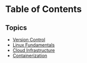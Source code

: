 # Table of Contents

## Topics
- [Version Control](version_control.md)
- [Linux Fundamentals](linux_fundamentals.md)
- [Cloud Infrastructure](cloud_infrastructure.md)
- [Containerization](containerization.md)
